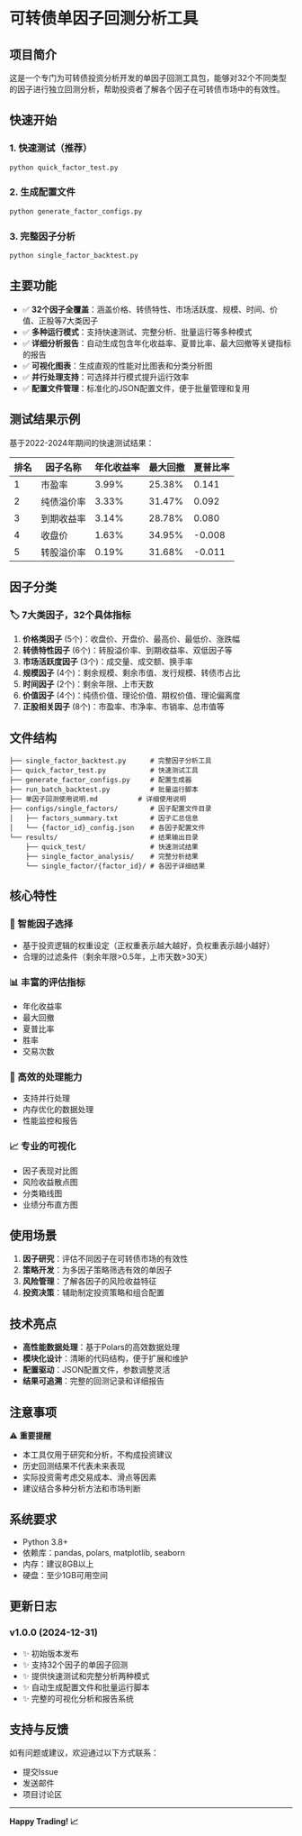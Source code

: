 # 可转债单因子回测分析工具

## 项目简介

这是一个专门为可转债投资分析开发的单因子回测工具包，能够对32个不同类型的因子进行独立回测分析，帮助投资者了解各个因子在可转债市场中的有效性。

## 快速开始

### 1. 快速测试（推荐）
```bash
python quick_factor_test.py
```

### 2. 生成配置文件
```bash
python generate_factor_configs.py
```

### 3. 完整因子分析
```bash
python single_factor_backtest.py
```

## 主要功能

- ✅ **32个因子全覆盖**：涵盖价格、转债特性、市场活跃度、规模、时间、价值、正股等7大类因子
- ✅ **多种运行模式**：支持快速测试、完整分析、批量运行等多种模式
- ✅ **详细分析报告**：自动生成包含年化收益率、夏普比率、最大回撤等关键指标的报告
- ✅ **可视化图表**：生成直观的性能对比图表和分类分析图
- ✅ **并行处理支持**：可选择并行模式提升运行效率
- ✅ **配置文件管理**：标准化的JSON配置文件，便于批量管理和复用

## 测试结果示例

基于2022-2024年期间的快速测试结果：

| 排名 | 因子名称 | 年化收益率 | 最大回撤 | 夏普比率 |
|------|----------|------------|----------|----------|
| 1    | 市盈率   | 3.99%      | 25.38%   | 0.141    |
| 2    | 纯债溢价率 | 3.33%      | 31.47%   | 0.092    |
| 3    | 到期收益率 | 3.14%      | 28.78%   | 0.080    |
| 4    | 收盘价   | 1.63%      | 34.95%   | -0.008   |
| 5    | 转股溢价率 | 0.19%      | 31.68%   | -0.011   |

## 因子分类

### 🏷️ 7大类因子，32个具体指标

1. **价格类因子** (5个)：收盘价、开盘价、最高价、最低价、涨跌幅
2. **转债特性因子** (6个)：转股溢价率、到期收益率、双低因子等
3. **市场活跃度因子** (3个)：成交量、成交额、换手率
4. **规模因子** (4个)：剩余规模、剩余市值、发行规模、转债市占比
5. **时间因子** (2个)：剩余年限、上市天数
6. **价值因子** (4个)：纯债价值、理论价值、期权价值、理论偏离度
7. **正股相关因子** (8个)：市盈率、市净率、市销率、总市值等

## 文件结构

```
├── single_factor_backtest.py      # 完整因子分析工具
├── quick_factor_test.py           # 快速测试工具
├── generate_factor_configs.py     # 配置生成器
├── run_batch_backtest.py          # 批量运行脚本
├── 单因子回测使用说明.md          # 详细使用说明
├── configs/single_factors/        # 因子配置文件目录
│   ├── factors_summary.txt        # 因子汇总信息
│   └── {factor_id}_config.json    # 各因子配置文件
└── results/                       # 结果输出目录
    ├── quick_test/                # 快速测试结果
    ├── single_factor_analysis/    # 完整分析结果
    └── single_factor/{factor_id}/ # 各因子详细结果
```

## 核心特性

### 🎯 智能因子选择
- 基于投资逻辑的权重设定（正权重表示越大越好，负权重表示越小越好）
- 合理的过滤条件（剩余年限>0.5年，上市天数>30天）

### 📊 丰富的评估指标
- 年化收益率
- 最大回撤
- 夏普比率
- 胜率
- 交易次数

### 🚀 高效的处理能力
- 支持并行处理
- 内存优化的数据处理
- 性能监控和报告

### 📈 专业的可视化
- 因子表现对比图
- 风险收益散点图
- 分类箱线图
- 业绩分布直方图

## 使用场景

1. **因子研究**：评估不同因子在可转债市场的有效性
2. **策略开发**：为多因子策略筛选有效的单因子
3. **风险管理**：了解各因子的风险收益特征
4. **投资决策**：辅助制定投资策略和组合配置

## 技术亮点

- **高性能数据处理**：基于Polars的高效数据处理
- **模块化设计**：清晰的代码结构，便于扩展和维护
- **配置驱动**：JSON配置文件，参数调整灵活
- **结果可追溯**：完整的回测记录和详细报告

## 注意事项

⚠️ **重要提醒**
- 本工具仅用于研究和分析，不构成投资建议
- 历史回测结果不代表未来表现
- 实际投资需考虑交易成本、滑点等因素
- 建议结合多种分析方法和市场判断

## 系统要求

- Python 3.8+
- 依赖库：pandas, polars, matplotlib, seaborn
- 内存：建议8GB以上
- 硬盘：至少1GB可用空间

## 更新日志

### v1.0.0 (2024-12-31)
- ✨ 初始版本发布
- ✨ 支持32个因子的单因子回测
- ✨ 提供快速测试和完整分析两种模式
- ✨ 自动生成配置文件和批量运行脚本
- ✨ 完整的可视化分析和报告系统

## 支持与反馈

如有问题或建议，欢迎通过以下方式联系：
- 提交Issue
- 发送邮件
- 项目讨论区

---

**Happy Trading! 📈** 